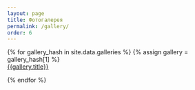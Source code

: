 ```yaml
---
layout: page
title: Фотогалерея
permalink: /gallery/
order: 6
---
```


<div class="gallery">
{% for gallery_hash in site.data.galleries %}
  {% assign gallery = gallery_hash[1] %}
  	<div class="gallery__item">
  		<div class="gallery__link">
  			<a href="/gallery/{{gallery.name}}/">{{gallery.title}}</a>
  		</div>
  		<a href="">
  			<img src="{{ site.baseurl }}/img/gallery/{{gallery.name}}/{{gallery.images[0].name}}" alt="">
  		</a>
  	</div>
  	
{% endfor %}
</div>

<!-- {% for gallery_hash in site.data.galleries %}
  {% assign gallery = gallery_hash[1] %}
  <h3>{{gallery.name}}</h3>
  <div class="fotorama" data-allowfullscreen="true" data-width="100%" data-ratio="800/600" data-nav="thumbs" data-arrows="true">
    {% for image in gallery.images %}
      <img src="{{ site.baseurl }}/img/{{gallery.folder}}/{{image.name}}">  
    {% endfor %}
  </div>
  ***
{% endfor %} -->